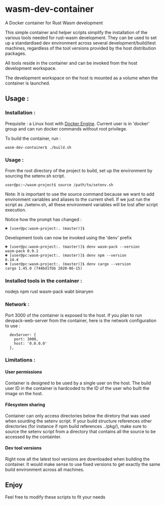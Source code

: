 # wasm-dev-container
A Docker container for Rust Wasm development

This simple container and helper scripts simplify the installation of the various tools needed for rust-wasm development.
They can be used to set up a standardised dev environment across several development/build/test machines, regardless of the tool versions provided by the host distribution packages.


All tools reside in the container and can be invoked from the host development workspace.

The development workspace on the host is mounted as a volume when the container is launched.


## Usage :

### Installation :
Prequisite : a Linux host with [Docker Engine](https://docs.docker.com/engine/install/). Current user is in 'docker' group and can run docker commands without root privilege.

To build the container, run :

```
wasm-dev-container$ ./build.sh
```

### Usage :
From the root directory of the project to build, set up the environment by sourcing the setenv.sh script.


```
user@pc:~/wasm-project$ source /path/to/setenv.sh
```

Note: It is important to use the source command because we want to add environment variables and aliases to the current shell. 
If we just run the script as ./setenv.sh, all these environment variables will be lost after script execution.


Notice how the prompt has changed :

```
☻ [user@pc:wasm-project:. (master)]$
```

Development tools can now be invoked using the 'denv' prefix

```
☻ [user@pc:wasm-project:. (master)]$ denv wasm-pack --version
wasm-pack 0.9.1
☻ [user@pc:wasm-project:. (master)]$ denv npm --version
6.14.4
☻ [user@pc:wasm-project:. (master)]$ denv cargo --version
cargo 1.45.0 (744bd1fbb 2020-06-15)
```

### Installed tools in the container :
nodejs npm rust wasm-pack wabt binaryen

### Network :
Port 3000 of the container is exposed to the host. If you plan to run devpack-web-server from the container, here is the network configuration to use :

```
  devServer: {
    port: 3000,
    host: '0.0.0.0'
  }, 
```

### Limitations :
#### User permissions
Container is designed to be used by a single user on the host. 
The build user ID in the container is hardcoded to the ID of the user who built the image on the host.

#### Filesystem sharing
Container can only access directories below the diretory that was used when sourding the setenv script.
If your build structure references other directories (for instance if npm build references ../pkg/), make sure to source the setenv script from a directory that contains all the source to be accessed by the containter.

#### Dev tool versions
Right now all the latest tool versions are downloaded when building the container. It would make sense to use fixed versions to get exactly the same build environment across all machines.

## Enjoy
Feel free to modify these scripts to fit your needs